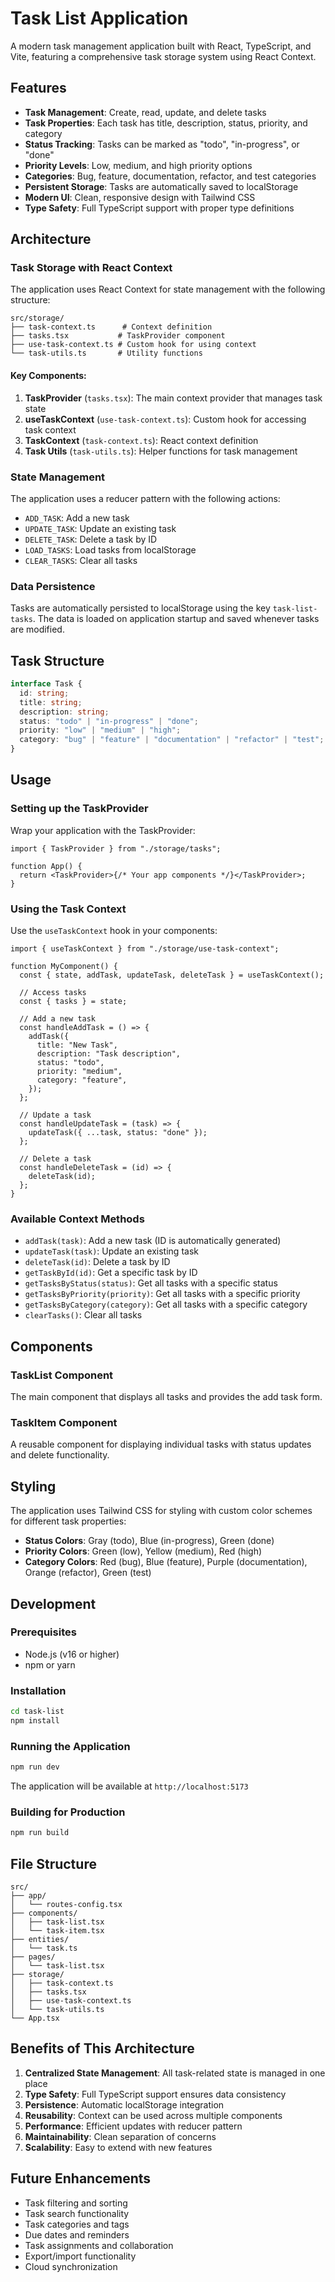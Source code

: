 # Task List Application

A modern task management application built with React, TypeScript, and Vite, featuring a comprehensive task storage system using React Context.

## Features

- **Task Management**: Create, read, update, and delete tasks
- **Task Properties**: Each task has title, description, status, priority, and category
- **Status Tracking**: Tasks can be marked as "todo", "in-progress", or "done"
- **Priority Levels**: Low, medium, and high priority options
- **Categories**: Bug, feature, documentation, refactor, and test categories
- **Persistent Storage**: Tasks are automatically saved to localStorage
- **Modern UI**: Clean, responsive design with Tailwind CSS
- **Type Safety**: Full TypeScript support with proper type definitions

## Architecture

### Task Storage with React Context

The application uses React Context for state management with the following structure:

```
src/storage/
├── task-context.ts      # Context definition
├── tasks.tsx           # TaskProvider component
├── use-task-context.ts # Custom hook for using context
└── task-utils.ts       # Utility functions
```

#### Key Components:

1. **TaskProvider** (`tasks.tsx`): The main context provider that manages task state
2. **useTaskContext** (`use-task-context.ts`): Custom hook for accessing task context
3. **TaskContext** (`task-context.ts`): React context definition
4. **Task Utils** (`task-utils.ts`): Helper functions for task management

### State Management

The application uses a reducer pattern with the following actions:

- `ADD_TASK`: Add a new task
- `UPDATE_TASK`: Update an existing task
- `DELETE_TASK`: Delete a task by ID
- `LOAD_TASKS`: Load tasks from localStorage
- `CLEAR_TASKS`: Clear all tasks

### Data Persistence

Tasks are automatically persisted to localStorage using the key `task-list-tasks`. The data is loaded on application startup and saved whenever tasks are modified.

## Task Structure

```typescript
interface Task {
  id: string;
  title: string;
  description: string;
  status: "todo" | "in-progress" | "done";
  priority: "low" | "medium" | "high";
  category: "bug" | "feature" | "documentation" | "refactor" | "test";
}
```

## Usage

### Setting up the TaskProvider

Wrap your application with the TaskProvider:

```tsx
import { TaskProvider } from "./storage/tasks";

function App() {
  return <TaskProvider>{/* Your app components */}</TaskProvider>;
}
```

### Using the Task Context

Use the `useTaskContext` hook in your components:

```tsx
import { useTaskContext } from "./storage/use-task-context";

function MyComponent() {
  const { state, addTask, updateTask, deleteTask } = useTaskContext();

  // Access tasks
  const { tasks } = state;

  // Add a new task
  const handleAddTask = () => {
    addTask({
      title: "New Task",
      description: "Task description",
      status: "todo",
      priority: "medium",
      category: "feature",
    });
  };

  // Update a task
  const handleUpdateTask = (task) => {
    updateTask({ ...task, status: "done" });
  };

  // Delete a task
  const handleDeleteTask = (id) => {
    deleteTask(id);
  };
}
```

### Available Context Methods

- `addTask(task)`: Add a new task (ID is automatically generated)
- `updateTask(task)`: Update an existing task
- `deleteTask(id)`: Delete a task by ID
- `getTaskById(id)`: Get a specific task by ID
- `getTasksByStatus(status)`: Get all tasks with a specific status
- `getTasksByPriority(priority)`: Get all tasks with a specific priority
- `getTasksByCategory(category)`: Get all tasks with a specific category
- `clearTasks()`: Clear all tasks

## Components

### TaskList Component

The main component that displays all tasks and provides the add task form.

### TaskItem Component

A reusable component for displaying individual tasks with status updates and delete functionality.

## Styling

The application uses Tailwind CSS for styling with custom color schemes for different task properties:

- **Status Colors**: Gray (todo), Blue (in-progress), Green (done)
- **Priority Colors**: Green (low), Yellow (medium), Red (high)
- **Category Colors**: Red (bug), Blue (feature), Purple (documentation), Orange (refactor), Green (test)

## Development

### Prerequisites

- Node.js (v16 or higher)
- npm or yarn

### Installation

```bash
cd task-list
npm install
```

### Running the Application

```bash
npm run dev
```

The application will be available at `http://localhost:5173`

### Building for Production

```bash
npm run build
```

## File Structure

```
src/
├── app/
│   └── routes-config.tsx
├── components/
│   ├── task-list.tsx
│   └── task-item.tsx
├── entities/
│   └── task.ts
├── pages/
│   └── task-list.tsx
├── storage/
│   ├── task-context.ts
│   ├── tasks.tsx
│   ├── use-task-context.ts
│   └── task-utils.ts
└── App.tsx
```

## Benefits of This Architecture

1. **Centralized State Management**: All task-related state is managed in one place
2. **Type Safety**: Full TypeScript support ensures data consistency
3. **Persistence**: Automatic localStorage integration
4. **Reusability**: Context can be used across multiple components
5. **Performance**: Efficient updates with reducer pattern
6. **Maintainability**: Clean separation of concerns
7. **Scalability**: Easy to extend with new features

## Future Enhancements

- Task filtering and sorting
- Task search functionality
- Task categories and tags
- Due dates and reminders
- Task assignments and collaboration
- Export/import functionality
- Cloud synchronization
